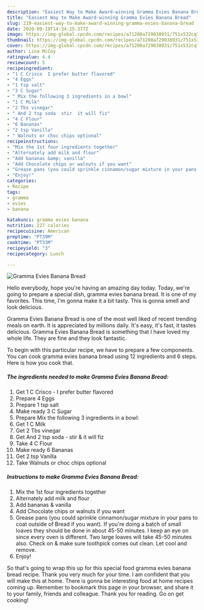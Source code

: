```yaml
---
description: "Easiest Way to Make Award-winning Gramma Evies Banana Bread"
title: "Easiest Way to Make Award-winning Gramma Evies Banana Bread"
slug: 219-easiest-way-to-make-award-winning-gramma-evies-banana-bread
date: 2020-09-19T14:34:25.377Z
image: https://img-global.cpcdn.com/recipes/a71208a729038931/751x532cq70/gramma-evies-banana-bread-recipe-main-photo.jpg
thumbnail: https://img-global.cpcdn.com/recipes/a71208a729038931/751x532cq70/gramma-evies-banana-bread-recipe-main-photo.jpg
cover: https://img-global.cpcdn.com/recipes/a71208a729038931/751x532cq70/gramma-evies-banana-bread-recipe-main-photo.jpg
author: Lina McCoy
ratingvalue: 4.4
reviewcount: 5
recipeingredient:
- "1 C Crisco  I prefer butter flavored"
- "4 Eggs"
- "1 tsp salt"
- "3 C Sugar"
- " Mix the following 3 ingredients in a bowl"
- "1 C Milk"
- "2 Tbs vinegar"
- " And 2 tsp soda  stir  it will fiz"
- "4 C Flour"
- "6 Bananas"
- "2 tsp Vanilla"
- " Walnuts or choc chips optional"
recipeinstructions:
- "Mix the 1st four ingredients together"
- "Alternately add milk and flour"
- "Add bananas &amp; vanilla"
- "Add Chocolate chips or walnuts if you want"
- "Grease pans (you could sprinkle cinnamon/sugar mixture in your pans to coat outside of Bread if you want). If you&#39;re doing a batch of small loaves they should be done in about 45-50 minutes. I keep an eye on since every oven is different. Two large loaves will take 45-50 minutes also. Check on &amp; make sure toothpick comes out clean. Let cool and remove."
- "Enjoy!"
categories:
- Recipe
tags:
- gramma
- evies
- banana

katakunci: gramma evies banana 
nutrition: 227 calories
recipecuisine: American
preptime: "PT39M"
cooktime: "PT33M"
recipeyield: "3"
recipecategory: Lunch

---
```



![Gramma Evies Banana Bread](https://img-global.cpcdn.com/recipes/a71208a729038931/751x532cq70/gramma-evies-banana-bread-recipe-main-photo.jpg)

Hello everybody, hope you're having an amazing day today. Today, we're going to prepare a special dish, gramma evies banana bread. It is one of my favorites. This time, I'm gonna make it a bit tasty. This is gonna smell and look delicious.

Gramma Evies Banana Bread is one of the most well liked of recent trending meals on earth. It is appreciated by millions daily. It's easy, it's fast, it tastes delicious. Gramma Evies Banana Bread is something that I have loved my whole life. They are fine and they look fantastic.




To begin with this particular recipe, we have to prepare a few components. You can cook gramma evies banana bread using 12 ingredients and 6 steps. Here is how you cook that.

<!--inarticleads1-->

##### The ingredients needed to make Gramma Evies Banana Bread:

1. Get 1 C Crisco - I prefer butter flavored
1. Prepare 4 Eggs
1. Prepare 1 tsp salt
1. Make ready 3 C Sugar
1. Prepare  Mix the following 3 ingredients in a bowl:
1. Get 1 C Milk
1. Get 2 Tbs vinegar
1. Get  And 2 tsp soda - stir &amp; it will fiz
1. Take 4 C Flour
1. Make ready 6 Bananas
1. Get 2 tsp Vanilla
1. Take  Walnuts or choc chips optional




<!--inarticleads2-->

##### Instructions to make Gramma Evies Banana Bread:

1. Mix the 1st four ingredients together
1. Alternately add milk and flour
1. Add bananas &amp; vanilla
1. Add Chocolate chips or walnuts if you want
1. Grease pans (you could sprinkle cinnamon/sugar mixture in your pans to coat outside of Bread if you want). If you&#39;re doing a batch of small loaves they should be done in about 45-50 minutes. I keep an eye on since every oven is different. Two large loaves will take 45-50 minutes also. Check on &amp; make sure toothpick comes out clean. Let cool and remove.
1. Enjoy!




So that's going to wrap this up for this special food gramma evies banana bread recipe. Thank you very much for your time. I am confident that you will make this at home. There is gonna be interesting food at home recipes coming up. Remember to bookmark this page in your browser, and share it to your family, friends and colleague. Thank you for reading. Go on get cooking!
